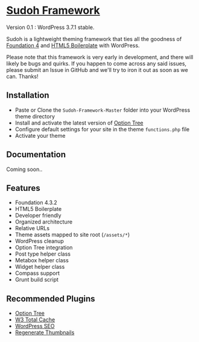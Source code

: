 [Sudoh Framework](https://github.com/Sudoh/Sudoh-Framework)
===============

Version 0.1 : WordPress 3.7.1 stable.

Sudoh is a lightweight theming framework that ties all the goodness of [Foundation 4](http://foundation.zurb.com/) and [HTML5 Boilerplate](http://html5boilerplate.com/) with WordPress.

Please note that this framework is very early in development, and there will likely be bugs and quirks. If you happen to come across any said issues, please submit an Issue in GitHub and we'll try to iron it out as soon as we can. Thanks!

## Installation
* Paste or Clone the `Sudoh-Framework-Master` folder into your WordPress theme directory
* Install and activate the latest version of [Option Tree](http://wordpress.org/plugins/option-tree/)
* Configure default settings for your site in the theme `functions.php` file
* Activate your theme

## Documentation
Coming soon..

## Features
* Foundation 4.3.2
* HTML5 Boilerplate
* Developer friendly
* Organized architecture
* Relative URLs
* Theme assets mapped to site root (`/assets/*`)
* WordPress cleanup
* Option Tree integration
* Post type helper class
* Metabox helper class
* Widget helper class
* Compass support
* Grunt build script

## Recommended Plugins
* [Option Tree](http://wordpress.org/plugins/option-tree/)
* [W3 Total Cache](http://wordpress.org/plugins/w3-total-cache/)
* [WordPress SEO](http://wordpress.org/plugins/wordpress-seo/)
* [Regenerate Thumbnails](http://wordpress.org/plugins/regenerate-thumbnails/)

